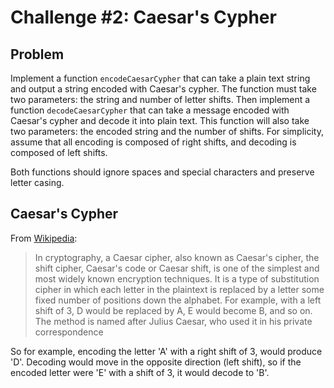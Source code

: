 # Challenge #2: Caesar's Cypher

## Problem

Implement a function `encodeCaesarCypher` that can take a plain text string and output a string encoded with Caesar's cypher. The function must take two parameters: the string and number of letter shifts. Then implement a function `decodeCaesarCypher` that can take a message encoded with Caesar's cypher and decode it into plain text. This function will also take two parameters: the encoded string and the number of shifts. For simplicity, assume that all encoding is composed of right shifts, and decoding is composed of left shifts.

Both functions should ignore spaces and special characters and preserve letter casing.

## Caesar's Cypher

From [Wikipedia](https://en.wikipedia.org/wiki/Caesar_cipher):

> In cryptography, a Caesar cipher, also known as Caesar's cipher, the shift cipher, Caesar's code or Caesar shift, is one of the simplest and most widely known encryption techniques. It is a type of substitution cipher in which each letter in the plaintext is replaced by a letter some fixed number of positions down the alphabet. For example, with a left shift of 3, D would be replaced by A, E would become B, and so on. The method is named after Julius Caesar, who used it in his private correspondence

So for example, encoding the letter 'A' with a right shift of 3, would produce 'D'. Decoding would move in the opposite direction (left shift), so if the encoded letter were 'E' with a shift of 3, it would decode to 'B'.
